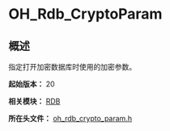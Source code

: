# OH_Rdb_CryptoParam

## 概述

指定打开加密数据库时使用的加密参数。

**起始版本：** 20

**相关模块：** [RDB](capi-rdb.md)

**所在头文件：** [oh_rdb_crypto_param.h](capi-oh-rdb-crypto-param-h.md)

